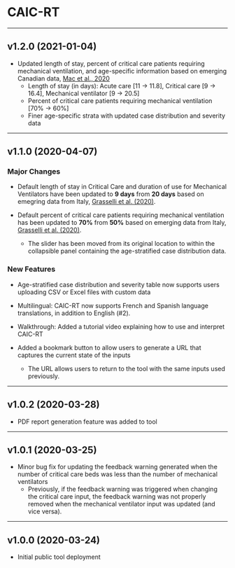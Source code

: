
# CAIC-RT

------------------------------------------------------------------------

## v1.2.0 (2021-01-04)

-   Updated length of stay, percent of critical care patients requiring
    mechanical ventilation, and age-specific information based on
    emerging Canadian data, [Mac et al.,
    2020](https://www.medrxiv.org/content/10.1101/2020.11.04.20225474v1)
    -   Length of stay (in days): Acute care \[11 → 11.8\], Critical
        care \[9 → 16.4\], Mechanical ventilator \[9 → 20.5\]
    -   Percent of critical care patients requiring mechanical
        ventilation \[70% → 60%\]
    -   Finer age-specific strata with updated case distribution and
        severity data

------------------------------------------------------------------------

## v1.1.0 (2020-04-07)

### Major Changes

-   Default length of stay in Critical Care and duration of use for
    Mechanical Ventilators have been updated to **9 days** from **20
    days** based on emegring data from Italy, [Grasselli et
    al. (2020)](https://jamanetwork.com/journals/jama/fullarticle/2764365?utm_source=twitter).

-   Default percent of critical care patients requiring mechanical
    ventilation has been updated to **70%** from **50%** based on
    emerging data from Italy, [Grasselli et
    al. (2020)](https://jamanetwork.com/journals/jama/fullarticle/2764365?utm_source=twitter).

    -   The slider has been moved from its original location to within
        the collapsible panel containing the age-stratified case
        distribution data.

### New Features

-   Age-stratified case distribution and severity table now supports
    users uploading CSV or Excel files with custom data

-   Multilingual: CAIC-RT now supports French and Spanish language
    translations, in addition to English (\#2).

-   Walkthrough: Added a tutorial video explaining how to use and
    interpret CAIC-RT

-   Added a bookmark button to allow users to generate a URL that
    captures the current state of the inputs

    -   The URL allows users to return to the tool with the same inputs
        used previously.

------------------------------------------------------------------------

## v1.0.2 (2020-03-28)

-   PDF report generation feature was added to tool

------------------------------------------------------------------------

## v1.0.1 (2020-03-25)

-   Minor bug fix for updating the feedback warning generated when the
    number of critical care beds was less than the number of mechanical
    ventilators
    -   Previously, if the feedback warning was triggered when changing
        the critical care input, the feedback warning was not properly
        removed when the mechanical ventilator input was updated (and
        vice versa).

------------------------------------------------------------------------

## v1.0.0 (2020-03-24)

-   Initial public tool deployment
